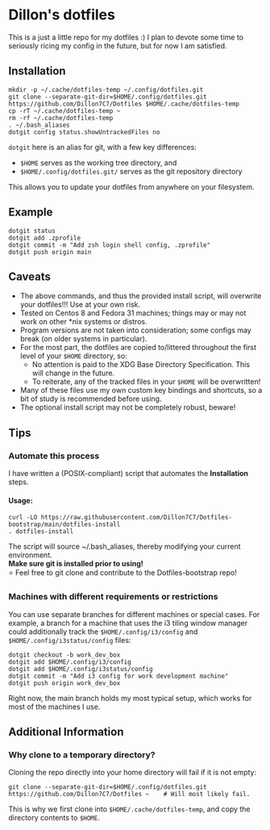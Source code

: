 # Dillon's dotfiles

This is a just a little repo for my dotfiles :)
I plan to devote some time to seriously ricing my config in the future, but for now I am satisfied.

## Installation

```
mkdir -p ~/.cache/dotfiles-temp ~/.config/dotfiles.git
git clone --separate-git-dir=$HOME/.config/dotfiles.git https://github.com/Dillon7C7/Dotfiles $HOME/.cache/dotfiles-temp
cp -rT ~/.cache/dotfiles-temp ~
rm -rf ~/.cache/dotfiles-temp
. ~/.bash_aliases
dotgit config status.showUntrackedFiles no
```

`dotgit` here is an alias for git, with a few key differences:
- `$HOME` serves as the working tree directory, and
- `$HOME/.config/dotfiles.git/` serves as the git repository directory

This allows you to update your dotfiles from anywhere on your filesystem.

## Example

```
dotgit status
dotgit add .zprofile
dotgit commit -m "Add zsh login shell config, .zprofile"
dotgit push origin main
```

## Caveats

- The above commands, and thus the provided install script, will overwrite your dotfiles!!! Use at your own risk.
- Tested on Centos 8 and Fedora 31 machines; things may or may not work on other \*nix systems or distros.
- Program versions are not taken into consideration; some configs may break (on older systems in particular).
- For the most part, the dotfiles are copied to/littered throughout the first level of your `$HOME` directory, so:
	- No attention is paid to the XDG Base Directory Specification. This will change in the future.
	- To reiterate, any of the tracked files in your `$HOME` will be overwritten!
- Many of these files use my own custom key bindings and shortcuts, so a bit of study is recommended before using.
- The optional install script may not be completely robust, beware!

## Tips

### Automate this process
I have written a (POSIX-compliant) script that automates the **Installation** steps.

#### Usage:
```
curl -LO https://raw.githubusercontent.com/Dillon7C7/Dotfiles-bootstrap/main/dotfiles-install
. dotfiles-install
```

The script will source ~/.bash\_aliases, thereby modifying your current environment.\
**Make sure git is installed prior to using!**\
:star: Feel free to git clone and contribute to the Dotfiles-bootstrap repo!

### Machines with different requirements or restrictions

You can use separate branches for different machines or special cases.
For example, a branch for a machine that uses the i3 tiling window manager could additionally track the `$HOME/.config/i3/config` and `$HOME/.config/i3status/config` files:

```
dotgit checkout -b work_dev_box
dotgit add $HOME/.config/i3/config
dotgit add $HOME/.config/i3status/config
dotgit commit -m "Add i3 config for work development machine"
dotgit push origin work_dev_box
```
Right now, the main branch holds my most typical setup, which works for most of the machines I use.

## Additional Information

### Why clone to a temporary directory?

Cloning the repo directly into your home directory will fail if it is not empty:

```
git clone --separate-git-dir=$HOME/.config/dotfiles.git https://github.com/Dillon7C7/Dotfiles ~    # Will most likely fail.
```

This is why we first clone into `$HOME/.cache/dotfiles-temp`, and copy the directory contents to `$HOME`.
